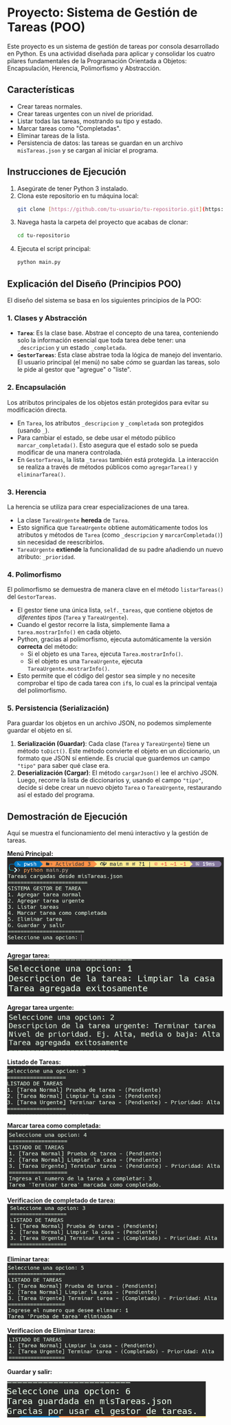 # Proyecto: Sistema de Gestión de Tareas (POO)

Este proyecto es un sistema de gestión de tareas por consola desarrollado en Python. Es una actividad diseñada para aplicar y consolidar los cuatro pilares fundamentales de la Programación Orientada a Objetos: Encapsulación, Herencia, Polimorfismo y Abstracción.

## Características

- Crear tareas normales.
- Crear tareas urgentes con un nivel de prioridad.
- Listar todas las tareas, mostrando su tipo y estado.
- Marcar tareas como "Completadas".
- Eliminar tareas de la lista.
- Persistencia de datos: las tareas se guardan en un archivo `misTareas.json` y se cargan al iniciar el programa.

## Instrucciones de Ejecución

1.  Asegúrate de tener Python 3 instalado.
2.  Clona este repositorio en tu máquina local:
    ```bash
    git clone [https://github.com/tu-usuario/tu-repositorio.git](https://github.com/tu-usuario/tu-repositorio.git)
    ```
3.  Navega hasta la carpeta del proyecto que acabas de clonar:
    ```bash
    cd tu-repositorio
    ```
4.  Ejecuta el script principal:
    ```bash
    python main.py
    ```

## Explicación del Diseño (Principios POO)

El diseño del sistema se basa en los siguientes principios de la POO:

### 1. Clases y Abstracción

- **`Tarea`**: Es la clase base. Abstrae el concepto de una tarea, conteniendo solo la información esencial que toda tarea debe tener: una `_descripcion` y un estado `_completada`.
- **`GestorTareas`**: Esta clase abstrae toda la lógica de manejo del inventario. El usuario principal (el menú) no sabe _cómo_ se guardan las tareas, solo le pide al gestor que "agregue" o "liste".

### 2. Encapsulación

Los atributos principales de los objetos están protegidos para evitar su modificación directa.

- En `Tarea`, los atributos `_descripcion` y `_completada` son protegidos (usando `_`).
- Para cambiar el estado, se debe usar el método público `marcar_completada()`. Esto asegura que el estado solo se pueda modificar de una manera controlada.
- En `GestorTareas`, la lista `_tareas` también está protegida. La interacción se realiza a través de métodos públicos como `agregarTarea()` y `eliminarTarea()`.

### 3. Herencia

La herencia se utiliza para crear especializaciones de una tarea.

- La clase `TareaUrgente` **hereda** de `Tarea`.
- Esto significa que `TareaUrgente` obtiene automáticamente todos los atributos y métodos de `Tarea` (como `_descripcion` y `marcarCompletada()`) sin necesidad de reescribirlos.
- `TareaUrgente` **extiende** la funcionalidad de su padre añadiendo un nuevo atributo: `_prioridad`.

### 4. Polimorfismo

El polimorfismo se demuestra de manera clave en el método `listarTareas()` del `GestorTareas`.

- El gestor tiene una única lista, `self._tareas`, que contiene objetos de _diferentes tipos_ (`Tarea` y `TareaUrgente`).
- Cuando el gestor recorre la lista, simplemente llama a `tarea.mostrarInfo()` en cada objeto.
- Python, gracias al polimorfismo, ejecuta automáticamente la versión **correcta** del método:
  - Si el objeto es una `Tarea`, ejecuta `Tarea.mostrarInfo()`.
  - Si el objeto es una `TareaUrgente`, ejecuta `TareaUrgente.mostrarInfo()`.
- Esto permite que el código del gestor sea simple y no necesite comprobar el tipo de cada tarea con `if`s, lo cual es la principal ventaja del polimorfismo.

### 5. Persistencia (Serialización)

Para guardar los objetos en un archivo JSON, no podemos simplemente guardar el objeto en sí.

1.  **Serialización (Guardar)**: Cada clase (`Tarea` y `TareaUrgente`) tiene un método `toDict()`. Este método convierte el objeto en un diccionario, un formato que JSON sí entiende. Es crucial que guardemos un campo `"tipo"` para saber qué clase era.
2.  **Deserialización (Cargar)**: El método `cargarJson()` lee el archivo JSON. Luego, recorre la lista de diccionarios y, usando el campo `"tipo"`, decide si debe crear un nuevo objeto `Tarea` o `TareaUrgente`, restaurando así el estado del programa.

## Demostración de Ejecución

Aquí se muestra el funcionamiento del menú interactivo y la gestión de tareas.

**Menú Principal:**
![Captura de pantalla del menú principal](./assets/menu.png)

**Agregar tarea:**
![Captura de pantalla agregando tarea normal](./assets/AgregarTarea.png)

**Agregar tarea urgente:**
![Captura de pantalla agregando tarea urgente](./assets/AgregarTareaUrgente.png)

**Listado de Tareas:**
![Captura de pantalla del listado de tareas](./assets/ListarTareas.png)

**Marcar tarea como completada:**
![Captura de pantalla marcando tarea como completada](./assets/CompletarTarea.png)

**Verificacion de completado de tarea:**
![Captura de pantalla de verificacion de completado de tarea](./assets/VerificarCompletarTarea.png)

**Eliminar tarea:**
![Captura de pantalla eliminando tarea](./assets/EliminarTarea.png)

**Verificacion de Eliminar tarea:**
![Captura de pantalla de verificacion de eliminando tarea](./assets/VerificarEliminarTarea.png)

**Guardar y salir:**

![Captura de pantalla del guardado y despedida](./assets/GuardarTarea.png)
